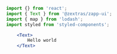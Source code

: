 <!--
SPDX-FileCopyrightText: 2021 Zextras <https://www.zextras.com>

SPDX-License-Identifier: AGPL-3.0-only
-->

```jsx
import {} from 'react';
import { Text } from '@zextras/zapp-ui';
import { map } from 'lodash';
import styled from 'styled-components';

    <Text>
        Hello world
    </Text>
```
